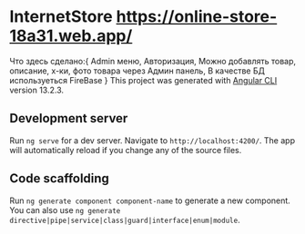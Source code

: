 # InternetStore https://online-store-18a31.web.app/
Что здесь сделано:{
  Admin меню,
  Авторизация,
  Можно добавлять товар, описание, х-ки, фото товара через Админ панель, 
  В качестве БД используеться FireBase
}
This project was generated with [Angular CLI](https://github.com/angular/angular-cli) version 13.2.3.

## Development server

Run `ng serve` for a dev server. Navigate to `http://localhost:4200/`. The app will automatically reload if you change any of the source files.

## Code scaffolding

Run `ng generate component component-name` to generate a new component. You can also use `ng generate directive|pipe|service|class|guard|interface|enum|module`.

